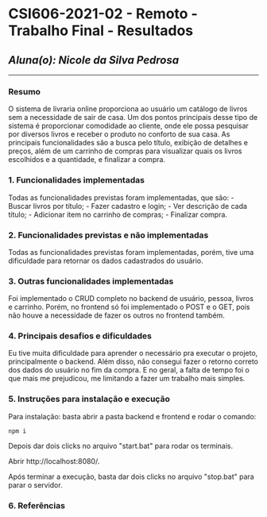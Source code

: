 # **CSI606-2021-02 - Remoto - Trabalho Final - Resultados**

## *Aluna(o): Nicole da Silva Pedrosa*

--------------

<!-- Este documento tem como objetivo apresentar o projeto desenvolvido, considerando o que foi definido na proposta e o produto final. -->

### Resumo

  O sistema de livraria online proporciona ao usuário um catálogo de livros sem a necessidade de sair de casa. Um dos pontos principais desse tipo de sistema é proporcionar comodidade ao cliente, onde ele possa pesquisar por diversos livros e receber o produto no conforto de sua casa. As principais funcionalidades são a busca pelo título, exibição de detalhes e preços, além de um carrinho de compras para visualizar quais os livros escolhidos e a quantidade, e finalizar a compra.

### 1. Funcionalidades implementadas
<!-- Descrever as funcionalidades que eram previstas e foram implementas. -->
Todas as funcionalidades previstas foram implementadas, que são: - Buscar livros por título; - Fazer cadastro e login; - Ver descrição de cada título; - Adicionar item no carrinho de compras; - Finalizar compra.
  
### 2. Funcionalidades previstas e não implementadas
<!-- Descrever as funcionalidades que eram previstas e não foram implementas, apresentando uma breve justificativa do porquê elas não foram incluídas -->
Todas as funcionalidades previstas foram implementadas, porém, tive uma dificuldade para retornar os dados cadastrados do usuário.

### 3. Outras funcionalidades implementadas
<!-- Descrever as funcionalidades implementas além daquelas que foram previstas, caso se aplique.  -->
Foi implementado o CRUD completo no backend de usuário, pessoa, livros e carrinho. Porém, no frontend só foi implementado o POST e o GET, pois não houve a necessidade de fazer os outros no frontend também.

### 4. Principais desafios e dificuldades
<!-- Descrever os principais desafios encontrados no desenvolvimento do trabalho, quais foram as dificuldades e como elas foram superadas e resolvidas. -->
Eu tive muita dificuldade para aprender o necessário pra executar o projeto, principalmente o backend. Além disso, não consegui fazer o retorno correto dos dados do usuário no fim da compra. E no geral, a falta de tempo foi o que mais me prejudicou, me limitando a fazer um trabalho mais simples.

### 5. Instruções para instalação e execução
<!-- Descrever o que deve ser feito para instalar (ou baixar) a aplicação, o que precisa ser configurando (parâmetros, banco de dados e afins) e como executá-la. -->
Para instalação: basta abrir a pasta backend e frontend e rodar o comando:
```
npm i
```
Depois dar dois clicks no arquivo "start.bat" para rodar os terminais.

Abrir http://localhost:8080/.

Após terminar a execução, basta dar dois clicks no arquivo "stop.bat" para parar o servidor.

### 6. Referências
<!-- Referências podem ser incluídas, caso necessário. Utilize o padrão ABNT. -->
